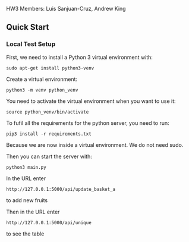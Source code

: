HW3 
Members: Luis Sanjuan-Cruz, Andrew King

## Quick Start
### Local Test Setup
First, we need to install a Python 3 virtual environment with:
```
sudo apt-get install python3-venv
```

Create a virtual environment:
```
python3 -m venv python_venv
```

You need to activate the virtual environment when you want to use it:
```
source python_venv/bin/activate
```

To fufil all the requirements for the python server, you need to run:
```
pip3 install -r requirements.txt
```
Because we are now inside a virtual environment. We do not need sudo.

Then you can start the server with:
```
python3 main.py
```

In the URL enter
```
http://127.0.0.1:5000/api/update_basket_a
```
to add new fruits

Then in the URL enter
```
http://127.0.0.1:5000/api/unique
```
to see the table

